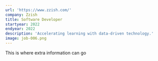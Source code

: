 ```yaml
---
url: 'https://www.zzish.com/'
company: Zzish
title: Software Developer
startyear: 2022
endyear: 2022
description: 'Accelerating learning with data-driven technology.'
image: job-006.png
---
```


This is where extra information can go
